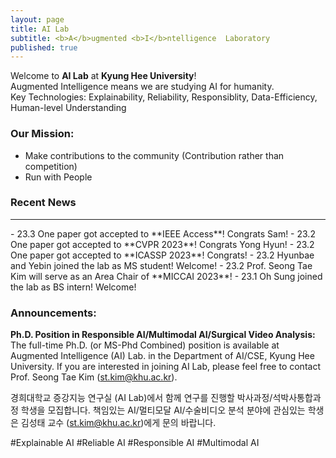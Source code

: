 ```yaml
---
layout: page
title: AI Lab
subtitle: <b>A</b>ugmented <b>I</b>ntelligence  Laboratory
published: true
---
```


Welcome to **AI Lab** at **Kyung Hee University**!             
Augmented Intelligence means we are studying AI for humanity.                    
Key Technologies: Explainability, Reliability, Responsiblity, Data-Efficiency, Human-level Understanding 

### Our Mission: 
- Make contributions to the community (Contribution rather than competition)
- Run with People

### Recent News
<hr>
- 23.3 One paper got accepted to **IEEE Access**! Congrats Sam!
- 23.2 One paper got accepted to **CVPR 2023**! Congrats Yong Hyun!
- 23.2 One paper got accepted to **ICASSP 2023**! Congrats!
- 23.2 Hyunbae and Yebin joined the lab as MS student! Welcome!
- 23.2 Prof. Seong Tae Kim will serve as an Area Chair of **MICCAI 2023**!
- 23.1 Oh Sung joined the lab as BS intern! Welcome!

### Announcements: 

**Ph.D. Position in Responsible AI/Multimodal AI/Surgical Video Analysis:**              
The full-time Ph.D. (or MS-Phd Combined) position is available at Augmented Intelligence (AI) Lab. in the Department of AI/CSE, Kyung Hee University. If you are interested in joining AI Lab, please feel free to contact Prof. Seong Tae Kim (st.kim@khu.ac.kr).

경희대학교 증강지능 연구실 (AI Lab)에서 함께 연구를 진행할 박사과정/석박사통합과정 학생을 모집합니다. 책임있는 AI/멀티모달 AI/수술비디오 분석 분야에 관심있는 학생은 김성태 교수 (st.kim@khu.ac.kr)에게 문의 바랍니다.

#Explainable AI #Reliable AI #Responsible AI #Multimodal AI
